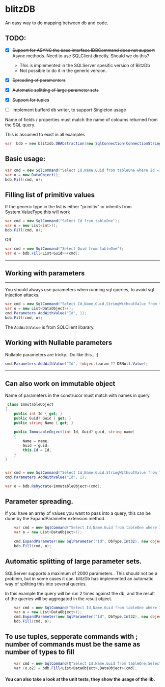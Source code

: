 # blitzDB
An easy way to do mapping between db and code.


## TODO:
- [x] ~~Support for ASYNC the base interface IDBCommand does not support Async methods. Need to use SQLClient directly. Should we do this?~~
  - This is implemented in the SQLServer spesific version of BlitzDb
  - Not possible to do it in the generic version. 
- [x] ~~Spreading of paramenters~~     
- [x] ~~Automatic splitting of large parameter sets~~
- [x] ~~Support for tuples~~
- [ ] Implement bufferd db writer, to support Singleton usage  



Name of fields / properties must match the name of coloums returned from the SQL query.


This is assumed to exist in all examples

```csharp
var  bdb = new blitzdb.DBAbstraction(new SqlConnection(ConnectionString()));
```


## Basic usage:

```csharp
var cmd = new SqlCommand("Select Id,Name,Guid from tableOne where id =1");
var o = new DataObject();
bdb.Fill(cmd, o);

```

## Filling list of primitive values
If the generic type in the list is either "primitiv" or inherits from System.ValueType this will work

```csharp
var cmd = new SqlCommand("Select Id from tableOne");
var o = new List<int>();
bdb.Fill(cmd, o);
```
OR 
```csharp
var cmd = new SqlCommand("Select Guid from tableOne");
var o = bdb.Fill<List<Guid>>(cmd);
```

---
## Working with parameters
---
You should always use parameters when running sql queries, to avoid sql injection attacks.

```csharp
var cmd = new SqlCommand("Select Id,Name,Guid,StringWithoutValue from tableOne where Id =@Id ");
var o = new List<DataObject>();
cmd.Parameters.AddWithValue("Id", 1);
bdb.Fill(cmd, o);
```

The `AddWithValue` is from SQLClient libarary. 

## Working with Nullable parameters
Nullable parameters are tricky.. Do like this.. :) 
```csharp
cmd.Parameters.AddWithValue("Id", (object)param ?? DBNull.Value);
```
---



## Can also work on immutable object
Name of parameters in the construcor must match with names in query.

```csharp
 class ImmutableObject
{
    public int Id { get; }
    public Guid? Guid { get; }
    public string Name { get; }

    public ImmutableObject(int Id, Guid? guid, string name)
    {
        Name = name;
        Guid = guid;
        this.Id = Id;
    }
}


var cmd = new SqlCommand("Select Id,Name,Guid,StringWithoutValue from tableOne where Id =@Id ");
cmd.Parameters.AddWithValue("Id", 1);

var o = bdb.Rehydrate<ImmutableObject>(cmd);

```

## Parameter spreading.
If you have an array of values you want to pass into a query, this can be done by the ExpandParameter extension method. 
```csharp
    var cmd = new SqlCommand("Select Id,Name,Guid from tableOne where Id in(@Id) ");
    var o = new List<DataObject>();
    
    cmd.ExpandParameter(new SqlParameter("Id", DbType.Int32), new object[] { 1, 2, 4, 5, 6 });
    bdb.Fill(cmd, o);

```

## Automatic splitting of large parameter sets. 
SQLServer supports a maximum of 2000 parameters.. This should not be a problem, but in some cases it can. 
blitzDb has implemented an automatic way of splitting this into several queries.  

In this example the query will be run 2 times against the db, and the result of the queries will be aggregated in the result object.

```csharp
    var cmd = new SqlCommand("Select Id,Name,Guid from tableOne where Id in(@Id) ");
    var o = new List<DataObject>();
    cmd.ExpandParameter(new SqlParameter("Id", DbType.Int32), new object[] { 1, 2, 4, 5, 6 }, 3);// <-The 3 here indicates max number of params pr request.
    bdb.Fill(cmd, o);
```


## To use tuples, sepperate commands with ; number of commands must be the same as number of types to fill
```csharp
	var cmd = new SqlCommand(@"Select Id,Name,Guid from tableOne;Select Id,Name,Guid from tableOne where Id = 1;");
	var (o,o2) = bdb.Fill<List<DataObject>,DataObject>(cmd);
```
#### You can also take a look at the unit tests, they show the usage of the lib.
